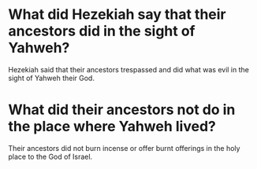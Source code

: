 # What did Hezekiah say that their ancestors did in the sight of Yahweh?

Hezekiah said that their ancestors trespassed and did what was evil in the sight of Yahweh their God.

# What did their ancestors not do in the place where Yahweh lived?

Their ancestors did not burn incense or offer burnt offerings in the holy place to the God of Israel.
